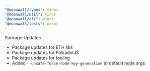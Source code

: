 ```yaml
---
"@moonwall/types": minor
"@moonwall/util": minor
"@moonwall/cli": minor
"@moonwall/tests": minor
---
```


Package Updates

- Package updates for ETH libs
- Package updates for PolkadotJS
- Package updates for tooling
- Added `--unsafe-force-node-key-generation` to default node args